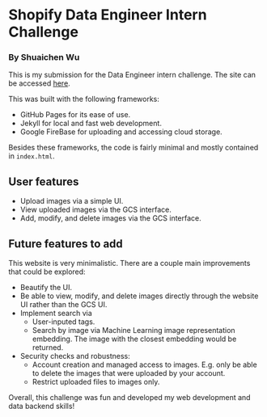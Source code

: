 # Shopify Data Engineer Intern Challenge
### By Shuaichen Wu

This is my submission for the Data Engineer intern challenge. The site can be accessed [here](https://shuaichen.github.io/Shopify-DE-Intern-Submission-Final/).

This was built with the following frameworks:
* GitHub Pages for its ease of use.
* Jekyll for local and fast web development.
* Google FireBase for uploading and accessing cloud storage.

Besides these frameworks, the code is fairly minimal and mostly contained in `index.html`.

## User features
* Upload images via a simple UI.
* View uploaded images via the GCS interface.
* Add, modify, and delete images via the GCS interface.

## Future features to add
This website is very minimalistic. There are a couple main improvements that could be explored:
* Beautify the UI.
* Be able to view, modify, and delete images directly through the website UI rather than the GCS UI.
* Implement search via 
    * User-inputed tags.
    * Search by image via Machine Learning image representation embedding. The image with the closest embedding would be returned.
* Security checks and robustness:
    * Account creation and managed access to images. E.g. only be able to delete the images that were uploaded by your account.
    * Restrict uploaded files to images only.
    
Overall, this challenge was fun and developed my web development and data backend skills!
